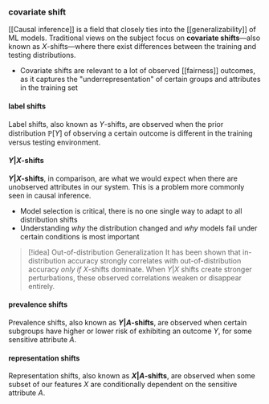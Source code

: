 ### covariate shift
[[Causal inference]] is a field that closely ties into the [[generalizability]] of ML models. Traditional views on the subject focus on **covariate shifts**—also known as $X$-shifts—where there exist differences between the training and testing distributions.
- Covariate shifts are relevant to a lot of observed [[fairness]] outcomes, as it captures the "underrepresentation" of certain groups and attributes in the training set
#### label shifts
Label shifts, also known as $Y$-shifts, are observed when the prior distribution $\mathbb{P}[Y]$ of observing a certain outcome is different in the training versus testing environment.
#### $Y|X$-shifts
**$Y|X$-shifts**, in comparison, are what we would expect when there are unobserved attributes in our system. This is a problem more commonly seen in causal inference.
- Model selection is critical, there is no one single way to adapt to all distribution shifts
- Understanding *why* the distribution changed and *why* models fail under certain conditions is most important

>[!idea] Out-of-distribution Generalization
>It has been shown that in-distribution accuracy strongly correlates with out-of-distribution accuracy *only if* $X$-shifts dominate. When $Y|X$ shifts create stronger perturbations, these observed correlations weaken or disappear entirely. 

#### prevalence shifts
Prevalence shifts, also known as **$Y|A$-shifts**, are observed when certain subgroups have higher or lower risk of exhibiting an outcome $Y$, for some sensitive attribute $A$.

#### representation shifts
Representation shifts, also known as **$X|A$-shifts**, are observed when some subset of our features $X$ are conditionally dependent on the sensitive attribute $A$. 